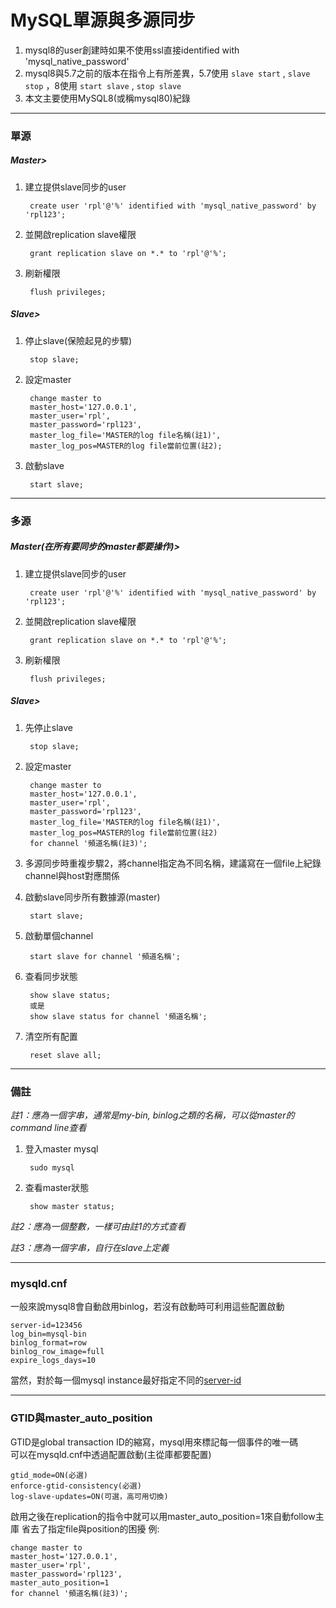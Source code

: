 # MySQL單源與多源同步

1. mysql8的user創建時如果不使用ssl直接identified with 'mysql_native_password'
2. mysql8與5.7之前的版本在指令上有所差異，5.7使用 `slave start` , `slave stop` ，8使用 `start slave` , `stop slave`
3. 本文主要使用MySQL8(或稱mysql80)紀錄

---

### 單源
##### Master>
1. 建立提供slave同步的user

        create user 'rpl'@'%' identified with 'mysql_native_password' by 'rpl123';

2. 並開啟replication slave權限

        grant replication slave on *.* to 'rpl'@'%';

3. 刷新權限

        flush privileges;


##### Slave>
1. 停止slave(保險起見的步驟)

        stop slave;

2. 設定master

        change master to
        master_host='127.0.0.1',
        master_user='rpl',
        master_password='rpl123',
        master_log_file='MASTER的log file名稱(註1)',
        master_log_pos=MASTER的log file當前位置(註2);

3. 啟動slave

        start slave;

---

### 多源
##### Master(在所有要同步的master都要操作)>
1. 建立提供slave同步的user

        create user 'rpl'@'%' identified with 'mysql_native_password' by 'rpl123';

2. 並開啟replication slave權限

        grant replication slave on *.* to 'rpl'@'%';

3. 刷新權限

        flush privileges;


##### Slave>
1. 先停止slave

        stop slave;

2. 設定master

        change master to
        master_host='127.0.0.1',
        master_user='rpl',
        master_password='rpl123',
        master_log_file='MASTER的log file名稱(註1)',
        master_log_pos=MASTER的log file當前位置(註2)
        for channel '頻道名稱(註3)';

3. 多源同步時重複步驟2，將channel指定為不同名稱，建議寫在一個file上紀錄channel與host對應關係

4. 啟動slave同步所有數據源(master)

        start slave;

5. 啟動單個channel

        start slave for channel '頻道名稱';

6. 查看同步狀態

        show slave status;
        或是
        show slave status for channel '頻道名稱';

7. 清空所有配置

        reset slave all;

---
### 備註

*註1：應為一個字串，通常是my-bin, binlog之類的名稱，可以從master的command line查看*
1. 登入master mysql

        sudo mysql

2. 查看master狀態

        show master status;

*註2：應為一個整數，一樣可由註1的方式查看*

*註3：應為一個字串，自行在slave上定義*

---
### mysqld.cnf
一般來說mysql8會自動啟用binlog，若沒有啟動時可利用這些配置啟動

    server-id=123456
    log_bin=mysql-bin
    binlog_format=row
    binlog_row_image=full
    expire_logs_days=10

當然，對於每一個mysql instance最好指定不同的[server-id][1]

---
### GTID與master_auto_position
GTID是global transaction ID的縮寫，mysql用來標記每一個事件的唯一碼  
可以在mysqld.cnf中透過配置啟動(主從庫都要配置)

    gtid_mode=ON(必選)
    enforce-gtid-consistency(必選)
    log-slave-updates=ON(可選，高可用切換)

啟用之後在replication的指令中就可以用master_auto_position=1來自動follow主庫
省去了指定file與position的困擾
例:

    change master to
    master_host='127.0.0.1',
    master_user='rpl',
    master_password='rpl123',
    master_auto_position=1
    for channel '頻道名稱(註3)';


[1]: https://dev.mysql.com/doc/refman/8.0/en/replication-options.html#option_mysqld_server-id 'mysql document'
